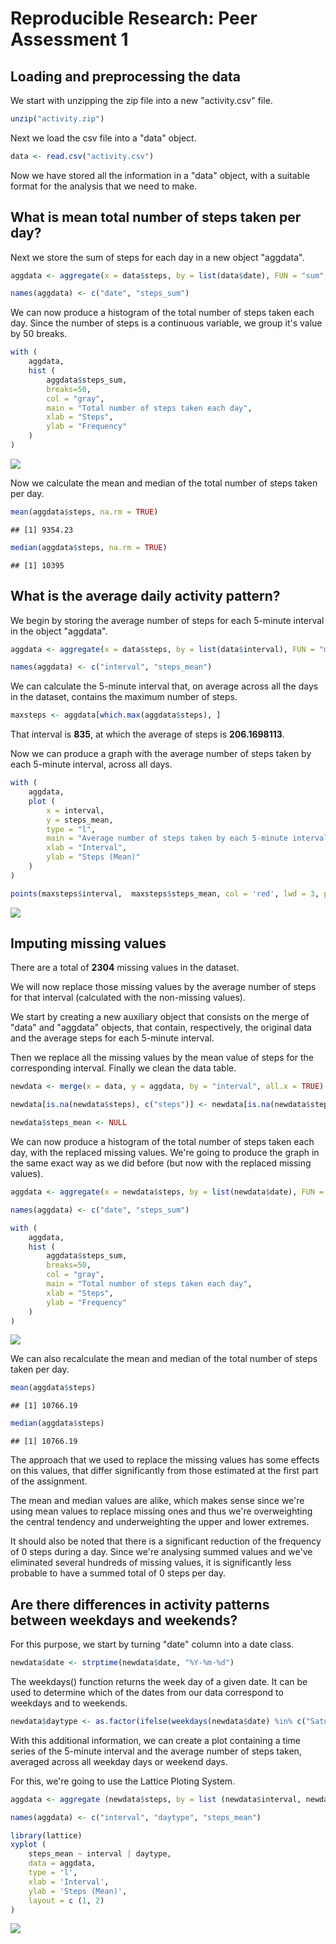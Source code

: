 # Reproducible Research: Peer Assessment 1


## Loading and preprocessing the data

We start with unzipping the zip file into a new "activity.csv" file.


```r
unzip("activity.zip")
```

Next we load the csv file into a "data" object.


```r
data <- read.csv("activity.csv")
```

Now we have stored all the information in a "data" object, with a suitable format for the analysis that we need to make.


## What is mean total number of steps taken per day?

Next we store the sum of steps for each day in a new object "aggdata".


```r
aggdata <- aggregate(x = data$steps, by = list(data$date), FUN = "sum", na.rm = TRUE)

names(aggdata) <- c("date", "steps_sum")
```

We can now produce a histogram of the total number of steps taken each day. Since the number of steps is a continuous variable, we group it's value by 50 breaks.


```r
with (
    aggdata, 
    hist (
        aggdata$steps_sum,
        breaks=50,
        col = "gray",
        main = "Total number of steps taken each day",
        xlab = "Steps",
        ylab = "Frequency"
    )
)
```

![](PA1_template_files/figure-html/unnamed-chunk-4-1.png) 

Now we calculate the mean and median of the total number of steps taken per day.


```r
mean(aggdata$steps, na.rm = TRUE)
```

```
## [1] 9354.23
```

```r
median(aggdata$steps, na.rm = TRUE)
```

```
## [1] 10395
```


## What is the average daily activity pattern?

We begin by storing the average number of steps for each 5-minute interval in the object "aggdata".


```r
aggdata <- aggregate(x = data$steps, by = list(data$interval), FUN = "mean", na.rm = TRUE)

names(aggdata) <- c("interval", "steps_mean")
```

We can calculate the 5-minute interval that, on average across all the days in the dataset, contains the maximum number of steps.


```r
maxsteps <- aggdata[which.max(aggdata$steps), ]
```

That interval is **835**, at which the average of steps is **206.1698113**.

Now we can produce a graph with the average number of steps taken by each 5-minute interval, across all days.


```r
with (
    aggdata,
    plot (
        x = interval,
        y = steps_mean,
        type = "l",
        main = "Average number of steps taken by each 5-minute interval",
        xlab = "Interval",
        ylab = "Steps (Mean)"
    )
)

points(maxsteps$interval,  maxsteps$steps_mean, col = 'red', lwd = 3, pch = 19)
```

![](PA1_template_files/figure-html/unnamed-chunk-8-1.png) 


## Imputing missing values
There are a total of **2304** missing values in the dataset.

We will now replace those missing values by the average number of steps for that interval (calculated with the non-missing values).

We start by creating a new auxiliary object that consists on the merge of "data" and "aggdata" objects, that contain, respectively, the original data and the average steps for each 5-minute interval.

Then we replace all the missing values by the mean value of steps for the corresponding interval. Finally we clean the data table.


```r
newdata <- merge(x = data, y = aggdata, by = "interval", all.x = TRUE)

newdata[is.na(newdata$steps), c("steps")] <- newdata[is.na(newdata$steps), c("steps_mean")]

newdata$steps_mean <- NULL
```

We can now produce a histogram of the total number of steps taken each day, with the replaced missing values. We're going to produce the graph in the same exact way as we did before (but now with the replaced missing values).


```r
aggdata <- aggregate(x = newdata$steps, by = list(newdata$date), FUN = "sum")

names(aggdata) <- c("date", "steps_sum")

with (
    aggdata, 
    hist (
        aggdata$steps_sum,
        breaks=50,
        col = "gray",
        main = "Total number of steps taken each day",
        xlab = "Steps",
        ylab = "Frequency"
    )
)
```

![](PA1_template_files/figure-html/unnamed-chunk-10-1.png) 

We can also recalculate the mean and median of the total number of steps taken per day.


```r
mean(aggdata$steps)
```

```
## [1] 10766.19
```

```r
median(aggdata$steps)
```

```
## [1] 10766.19
```

The approach that we used to replace the missing values has some effects on this values, that differ significantly from those estimated at the first part of the assignment.

The mean and median values are alike, which makes sense since we're using mean values to replace missing ones and thus we're overweighting the central tendency and underweighting the upper and lower extremes.

It should also be noted that there is a significant reduction of the frequency of 0 steps during a day. Since we're analysing summed values and we've eliminated several hundreds of missing values, it is significantly less probable to have a summed total of 0 steps per day.


## Are there differences in activity patterns between weekdays and weekends?

For this purpose, we start by turning "date" column into a date class.


```r
newdata$date <- strptime(newdata$date, "%Y-%m-%d")
```

The weekdays() function returns the week day of a given date. It can be used to determine which of the dates from our data correspond to weekdays and to weekends.




```r
newdata$daytype <- as.factor(ifelse(weekdays(newdata$date) %in% c("Saturday","Sunday"), "Weekend", "Weekday"))
```

With this additional information, we can create a plot containing a time series of the 5-minute interval and the average number of steps taken, averaged
across all weekday days or weekend days.

For this, we're going to use the Lattice Ploting System.


```r
aggdata <- aggregate (newdata$steps, by = list (newdata$interval, newdata$daytype), FUN = "mean", na.rm = TRUE)

names(aggdata) <- c("interval", "daytype", "steps_mean")

library(lattice)
xyplot (
    steps_mean ~ interval | daytype,
    data = aggdata,
    type = 'l',
    xlab = 'Interval',
    ylab = 'Steps (Mean)',
    layout = c (1, 2)
)
```

![](PA1_template_files/figure-html/unnamed-chunk-15-1.png) 

